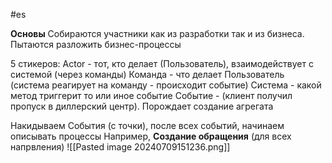 #es

**Основы**
Собираются участники как из разработки так и из бизнеса. Пытаются разложить бизнес-процессы

5 стикеров:
Actor - тот, кто делает (Пользователь), взаимодействует с системой (через команды)
Команда - что делает Пользователь (система реагирует на команду - происходит событие)
Система - какой метод триггерит то или иное событие
Событие - (клиент получил пропуск в диллерский центр). Порождает создание агрегата

Накидываем События (с точки), после всех событий, начинаем описывать процессы
Например, **Создание обращения** (для всех напрвления)
![[Pasted image 20240709151236.png]]